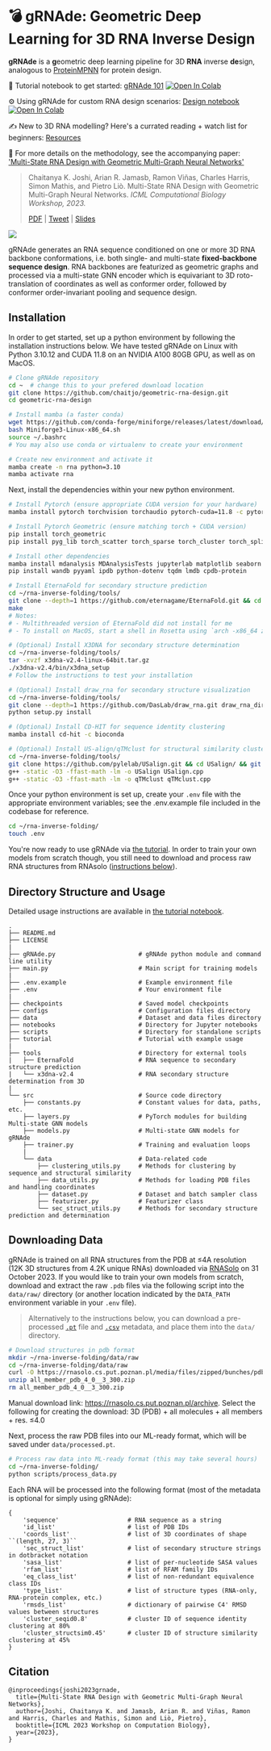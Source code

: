 # 💣 gRNAde: Geometric Deep Learning for 3D RNA Inverse Design

**gRNAde** is a **g**eometric deep learning pipeline for 3D **RNA** inverse **de**sign, analogous to [ProteinMPNN](https://github.com/dauparas/ProteinMPNN) for protein design. 

🧬 Tutorial notebook to get started: [gRNAde 101](/tutorial/tutorial.ipynb) <a target="_blank" href="https://colab.research.google.com/drive/16rXKgbGXBBsHvS_2V84WbfKsJYf9lO4Q">
  <img src="https://colab.research.google.com/assets/colab-badge.svg" alt="Open In Colab"/>
</a>

⚙️ Using gRNAde for custom RNA design scenarios: [Design notebook](/notebooks/design.ipynb) <a target="_blank" href="https://colab.research.google.com/drive/1ajcikLbM9v8_mYwWuZAcVP57nek6UBQD">
  <img src="https://colab.research.google.com/assets/colab-badge.svg" alt="Open In Colab"/>
</a>

✍️ New to 3D RNA modelling? Here's a currated reading + watch list for beginners: [Resources](/tutorial/README.md)

📄 For more details on the methodology, see the accompanying paper: ['Multi-State RNA Design with Geometric Multi-Graph Neural Networks'](https://arxiv.org/abs/2305.14749)
> Chaitanya K. Joshi, Arian R. Jamasb, Ramon Viñas, Charles Harris, Simon Mathis, and Pietro Liò. Multi-State RNA Design with Geometric Multi-Graph Neural Networks. *ICML Computational Biology Workshop, 2023.*
>
>[PDF](https://arxiv.org/abs/2305.14749.abs) | [Tweet](https://twitter.com/chaitjo/status/1662118334412800001) | [Slides](https://www.chaitjo.com/publication/joshi-2023-grnade/gRNAde_slides_CASP_RNA_SIG.pdf)

![](/tutorial/fig/grnade_pipeline.png)

gRNAde generates an RNA sequence conditioned on one or more 3D RNA backbone conformations, i.e. both single- and multi-state **fixed-backbone sequence design**.
RNA backbones are featurized as geometric graphs and processed via a multi-state GNN encoder which is equivariant to 3D roto-translation of coordinates as well as conformer order, followed by conformer order-invariant pooling and sequence design.

## Installation

In order to get started, set up a python environment by following the installation instructions below. 
We have tested gRNAde on Linux with Python 3.10.12 and CUDA 11.8 on an NVIDIA A100 80GB GPU, as well as on MacOS.
```sh
# Clone gRNAde repository
cd ~  # change this to your prefered download location
git clone https://github.com/chaitjo/geometric-rna-design.git
cd geometric-rna-design

# Install mamba (a faster conda)
wget https://github.com/conda-forge/miniforge/releases/latest/download/Miniforge3-Linux-x86_64.sh
bash Miniforge3-Linux-x86_64.sh
source ~/.bashrc
# You may also use conda or virtualenv to create your environment

# Create new environment and activate it
mamba create -n rna python=3.10
mamba activate rna
```

Next, install the dependencies within your new python environment.
```sh
# Install Pytorch (ensure appropriate CUDA version for your hardware)
mamba install pytorch torchvision torchaudio pytorch-cuda=11.8 -c pytorch -c nvidia

# Install Pytorch Geometric (ensure matching torch + CUDA version)
pip install torch_geometric
pip install pyg_lib torch_scatter torch_sparse torch_cluster torch_spline_conv -f https://data.pyg.org/whl/torch-2.1.0+cu118.html

# Install other dependencies
mamba install mdanalysis MDAnalysisTests jupyterlab matplotlib seaborn pandas networkx biopython biotite torchmetrics lovely-tensors -c conda-forge
pip install wandb pyyaml ipdb python-dotenv tqdm lmdb cpdb-protein

# Install EternaFold for secondary structure prediction
cd ~/rna-inverse-folding/tools/
git clone --depth=1 https://github.com/eternagame/EternaFold.git && cd EternaFold/src
make
# Notes: 
# - Multithreaded version of EternaFold did not install for me
# - To install on MacOS, start a shell in Rosetta using `arch -x86_64 zsh`

# (Optional) Install X3DNA for secondary structure determination
cd ~/rna-inverse-folding/tools/
tar -xvzf x3dna-v2.4-linux-64bit.tar.gz
./x3dna-v2.4/bin/x3dna_setup
# Follow the instructions to test your installation

# (Optional) Install draw_rna for secondary structure visualization
cd ~/rna-inverse-folding/tools/
git clone --depth=1 https://github.com/DasLab/draw_rna.git draw_rna_dir && cd draw_rna_dir
python setup.py install

# (Optional) Install CD-HIT for sequence identity clustering
mamba install cd-hit -c bioconda

# (Optional) Install US-align/qTMclust for structural similarity clustering
cd ~/rna-inverse-folding/tools/
git clone https://github.com/pylelab/USalign.git && cd USalign/ && git checkout 97325d3aad852f8a4407649f25e697bbaa17e186
g++ -static -O3 -ffast-math -lm -o USalign USalign.cpp
g++ -static -O3 -ffast-math -lm -o qTMclust qTMclust.cpp
```

Once your python environment is set up, create your `.env` file with the appropriate environment variables; see the .env.example file included in the codebase for reference. 
```sh
cd ~/rna-inverse-folding/
touch .env
```

You're now ready to use gRNAde via [the tutorial](/tutorial/tutorial.ipynb).
In order to train your own models from scratch though, you still need to download and process raw RNA structures from RNAsolo ([instructions below](#downloading-data)).


## Directory Structure and Usage

Detailed usage instructions are available in [the tutorial notebook](/tutorial/tutorial.ipynb).

```
.
├── README.md
├── LICENSE
|
├── gRNAde.py                       # gRNAde python module and command line utility
├── main.py                         # Main script for training models
|
├── .env.example                    # Example environment file
├── .env                            # Your environment file
|
├── checkpoints                     # Saved model checkpoints
├── configs                         # Configuration files directory
├── data                            # Dataset and data files directory
├── notebooks                       # Directory for Jupyter notebooks
├── scripts                         # Directory for standalone scripts
├── tutorial                        # Tutorial with example usage
|
├── tools                           # Directory for external tools
|   ├── EternaFold                  # RNA sequence to secondary structure prediction
|   └── x3dna-v2.4                  # RNA secondary structure determination from 3D
|
└── src                             # Source code directory
    ├── constants.py                # Constant values for data, paths, etc.
    ├── layers.py                   # PyTorch modules for building Multi-state GNN models
    ├── models.py                   # Multi-state GNN models for gRNAde
    ├── trainer.py                  # Training and evaluation loops
    |
    └── data                        # Data-related code
        ├── clustering_utils.py     # Methods for clustering by sequence and structural similarity
        ├── data_utils.py           # Methods for loading PDB files and handling coordinates
        ├── dataset.py              # Dataset and batch sampler class
        ├── featurizer.py           # Featurizer class
        └── sec_struct_utils.py     # Methods for secondary structure prediction and determination
```



## Downloading Data

gRNAde is trained on all RNA structures from the PDB at ≤4A resolution (12K 3D structures from 4.2K unique RNAs) downloaded via  [RNASolo](https://rnasolo.cs.put.poznan.pl) on 31 October 2023.
If you would like to train your own models from scratch, download and extract the raw `.pdb` files via the following script into the `data/raw/` directory (or another location indicated by the `DATA_PATH` environment variable in your `.env` file).

> Alternatively to the instructions below, you can download a pre-processed [`.pt`](https://drive.google.com/file/d/1gcUUaRxbGZnGMkLdtVwAILWVerVCbu4Y/view?usp=sharing) file and [`.csv`](https://drive.google.com/file/d/1lbdiE1LfWPReo5VnZy0zblvhVl5QhaF4/view?usp=sharing) metadata, and place them into the `data/` directory.

```sh
# Download structures in pdb format
mkdir ~/rna-inverse-folding/data/raw
cd ~/rna-inverse-folding/data/raw
curl -O https://rnasolo.cs.put.poznan.pl/media/files/zipped/bunches/pdb/all_member_pdb_4_0__3_300.zip
unzip all_member_pdb_4_0__3_300.zip
rm all_member_pdb_4_0__3_300.zip
```
Manual download link: https://rnasolo.cs.put.poznan.pl/archive.
Select the following for creating the download: 3D (PDB) + all molecules + all members + res. ≤4.0

Next, process the raw PDB files into our ML-ready format, which will be saved under  `data/processed.pt`.
```sh
# Process raw data into ML-ready format (this may take several hours)
cd ~/rna-inverse-folding/
python scripts/process_data.py
```

Each RNA will be processed into the following format (most of the metadata is optional for simply using gRNAde):
```
{
    'sequence'                   # RNA sequence as a string
    'id_list'                    # list of PDB IDs
    'coords_list'                # list of 3D coordinates of shape ``(length, 27, 3)``
    'sec_struct_list'            # list of secondary structure strings in dotbracket notation
    'sasa_list'                  # list of per-nucleotide SASA values
    'rfam_list'                  # list of RFAM family IDs
    'eq_class_list'              # list of non-redundant equivalence class IDs
    'type_list'                  # list of structure types (RNA-only, RNA-protein complex, etc.)
    'rmsds_list'                 # dictionary of pairwise C4' RMSD values between structures
    'cluster_seqid0.8'           # cluster ID of sequence identity clustering at 80%
    'cluster_structsim0.45'      # cluster ID of structure similarity clustering at 45%
}
```

## Citation

```
@inproceedings{joshi2023grnade,
  title={Multi-State RNA Design with Geometric Multi-Graph Neural Networks},
  author={Joshi, Chaitanya K. and Jamasb, Arian R. and Viñas, Ramon and Harris, Charles and Mathis, Simon and Liò, Pietro},
  booktitle={ICML 2023 Workshop on Computation Biology},
  year={2023},
}
```
